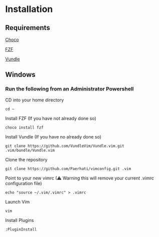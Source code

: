 # Installation

## Requirements

[Choco](https://chocolatey.org/install)

[FZF](https://github.com/junegunn/fzf)

[Vundle](https://github.com/VundleVim/Vundle.vim)

## Windows

### Run the following from an Administrator Powershell

CD into your home directory

    cd ~

Install FZF (If you have not already done so)

    choco install fzf

Install Vundle (If you have no already done so)

    git clone https://github.com/VundleVim/Vundle.vim.git .vim/bundle/Vundle.vim

Clone the repository

    git clone https://github.com/Paerhati/vimconfig.git .vim

Point to your new vimrc
(⚠ Warning this will remove your current .vimrc configuration file)


    echo "source ~/.vim/.vimrc" > .vimrc

Launch  Vim

    vim

Install Plugins

    :PluginInstall

